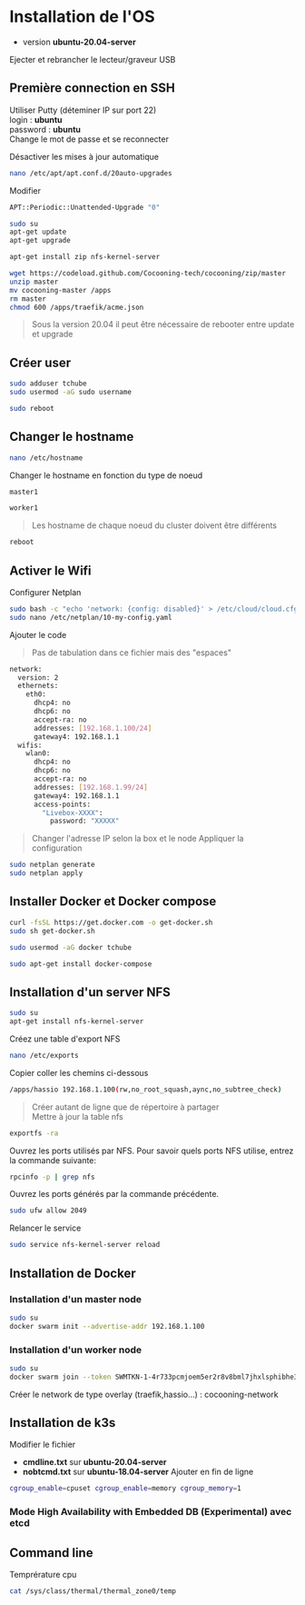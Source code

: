 # Installation de l'OS

* version __ubuntu-20.04-server__

Ejecter et rebrancher le lecteur/graveur USB

## Première connection en SSH

Utiliser Putty (déteminer IP sur port 22)  
login : __ubuntu__  
password : __ubuntu__  
Change le mot de passe et se reconnecter  

Désactiver les mises à jour automatique

```bash
nano /etc/apt/apt.conf.d/20auto-upgrades
```

Modifier

```bash
APT::Periodic::Unattended-Upgrade "0"
```

```bash
sudo su
apt-get update 
apt-get upgrade

apt-get install zip nfs-kernel-server

wget https://codeload.github.com/Cocooning-tech/cocooning/zip/master
unzip master
mv cocooning-master /apps
rm master
chmod 600 /apps/traefik/acme.json
```

> Sous la version 20.04 il peut être nécessaire de rebooter entre update et upgrade

## Créer user

```bash
sudo adduser tchube
sudo usermod -aG sudo username
```

```bash
sudo reboot
```

## Changer le hostname

```bash
nano /etc/hostname
```

Changer le hostname en fonction du type de noeud

```bash
master1
```

```bash
worker1
```

>Les hostname de chaque noeud du cluster doivent être différents

```bash
reboot
```

## Activer le Wifi

Configurer Netplan  

```bash
sudo bash -c "echo 'network: {config: disabled}' > /etc/cloud/cloud.cfg.d/99-disable-network-config.cfg"
sudo nano /etc/netplan/10-my-config.yaml
```

Ajouter le code  
>Pas de tabulation dans ce fichier mais des "espaces"

```bash
network:
  version: 2
  ethernets:
    eth0:
      dhcp4: no
      dhcp6: no
      accept-ra: no
      addresses: [192.168.1.100/24]
      gateway4: 192.168.1.1
  wifis:
    wlan0:
      dhcp4: no
      dhcp6: no
      accept-ra: no
      addresses: [192.168.1.99/24]
      gateway4: 192.168.1.1
      access-points:
        "Livebox-XXXX":
          password: "XXXXX"
```

> Changer l'adresse IP selon la box et le node
Appliquer la configuration  

```bash
sudo netplan generate
sudo netplan apply
```

## Installer Docker et Docker compose

```bash
curl -fsSL https://get.docker.com -o get-docker.sh
sudo sh get-docker.sh
```

```bash
sudo usermod -aG docker tchube
```

```bash
sudo apt-get install docker-compose
```

## Installation d'un server NFS

```bash
sudo su
apt-get install nfs-kernel-server
```

Créez une table d'export NFS

```bash
nano /etc/exports
```

Copier coller les chemins ci-dessous

```bash
/apps/hassio 192.168.1.100(rw,no_root_squash,aync,no_subtree_check)
```  

> Créer autant de ligne que de répertoire à partager  
Mettre à jour la table nfs

```bash
exportfs -ra
```

Ouvrez les ports utilisés par NFS.
Pour savoir quels ports NFS utilise, entrez la commande suivante:

```bash
rpcinfo -p | grep nfs
```

Ouvrez les ports générés par la commande précédente.

```bash
sudo ufw allow 2049
```

Relancer le service

```bash
sudo service nfs-kernel-server reload
```

## Installation de Docker

### Installation d'un master node

```bash
sudo su
docker swarm init --advertise-addr 192.168.1.100
```

### Installation d'un worker node

```bash
sudo su
docker swarm join --token SWMTKN-1-4r733pcmjoem5er2r8v8bml7jhxlsphibhe3wftcycy5gw5z5i-drfkkg3p41na68fltnjtc0kjj 192.168.1.100:2377
```

Créer le network de type overlay (traefik,hassio...) : cocooning-network

## Installation de k3s  

Modifier le fichier

* __cmdline.txt__ sur __ubuntu-20.04-server__
* __nobtcmd.txt__ sur __ubuntu-18.04-server__
Ajouter en fin de ligne

```bash
cgroup_enable=cpuset cgroup_enable=memory cgroup_memory=1
```

### Mode High Availability with Embedded DB (Experimental) avec etcd

## Command line

Temprérature cpu

```bash
cat /sys/class/thermal/thermal_zone0/temp
```
